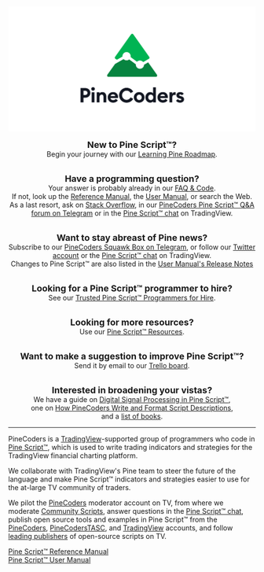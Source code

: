 <!-- Global site tag (gtag.js) - Google Analytics -->
<script async src="https://www.googletagmanager.com/gtag/js?id=UA-147975914-1"></script>
<script>
  window.dataLayer = window.dataLayer || [];
  function gtag(){dataLayer.push(arguments);}
  gtag('js', new Date());

  gtag('config', 'UA-147975914-1');
</script>

<link rel="icon" href="http://pinecoders.com/favicon.ico?v=2" />

![logo](images/PineCoders.png "PineCoders")


<div align="center">
<font size="+1"><strong>New to Pine Script™?</strong></font><br>
Begin your journey with our <a href="http://www.pinecoders.com/learning_pine_roadmap">Learning Pine Roadmap</a>.<br><br>

<font size="+1"><strong>Have a programming question?</strong></font><br>
Your answer is probably already in our <a href="http://www.pinecoders.com/faq_and_code">FAQ & Code</a>.<br>
If not, look up the <a href="https://www.tradingview.com/pine-script-reference/v5/">Reference Manual</a>, the <a href="https://www.tradingview.com/pine-script-docs/en/v5/Introduction.html">User Manual</a>, or search the Web.<br>
As a last resort, ask on <a href="https://stackoverflow.com/questions/tagged/pine-script?tab=Newest">Stack Overflow</a>, 
in our <a href="https://t.me/PineCodersQA">PineCoders Pine Script™ Q&A forum on Telegram</a> 
or in the <a href="https://www.tradingview.com/chat/#BfmVowG1TZkKO235">Pine Script™ chat</a> on TradingView.<br><br>

<font size="+1"><strong>Want to stay abreast of Pine news?</strong></font><br>
Subscribe to our <a href="https://t.me/PineCodersSquawkBox">PineCoders Squawk Box on Telegram</a>, or follow our <a href="https://twitter.com/PineCoders">Twitter account</a> or the <a href="https://www.tradingview.com/chat/#BfmVowG1TZkKO235">Pine Script™ chat</a> on TradingView.<br>
Changes to Pine Script™ are also listed in the <a href="https://www.tradingview.com/pine-script-docs/en/v5/Release_notes.html">User Manual's Release Notes</a><br><br>

<font size="+1"><strong>Looking for a Pine Script™ programmer to hire?</strong></font><br>
See our <a href="https://www.tradingview.com/?solution=43000601677">Trusted Pine Script™ Programmers for Hire</a>.<br><br>

<font size="+1"><strong>Looking for more resources?</strong></font><br>
Use our <a href="http://www.pinecoders.com/resources">Pine Script™ Resources</a>.<br><br>

<font size="+1"><strong>Want to make a suggestion to improve Pine Script™?</strong></font><br>
Send it by email to our <a href="https://trello.com/c/QA6bcL7l">Trello board</a>.<br><br>

<font size="+1"><strong>Interested in broadening your vistas?</strong></font><br>
We have a guide on <a href="http://www.pinecoders.com/techniques/dsp">Digital Signal Processing in Pine Script™</a>,<br>
one on <a href="https://www.pinecoders.com/techniques/script_description">How PineCoders Write and Format Script Descriptions</a>,<br>
and a <a href="http://www.pinecoders.com/books">list of books</a>.
</div>


---


PineCoders is a [TradingView](https://www.tradingview.com/)-supported group of programmers who code in [Pine Script™](https://www.tradingview.com/pine-script-docs/en/v5/Introduction.html), which is used to write trading indicators and strategies for the TradingView financial charting platform.

We collaborate with TradingView's Pine team to steer the future of the language and make Pine Script™ indicators and strategies easier to use for the at-large TV community of traders.

We pilot the [PineCoders](https://www.tradingview.com/u/PineCoders/#published-charts) moderator account on TV, from where we moderate [Community Scripts](https://www.tradingview.com/scripts/), answer questions in the [Pine Script™ chat](https://www.tradingview.com/chat/#BfmVowG1TZkKO235), publish open source tools and examples in Pine Script™ from the [PineCoders](https://www.tradingview.com/u/PineCoders/#published-scripts),
[PineCodersTASC](https://www.tradingview.com/u/PineCodersTASC/#published-scripts),
and [TradingView](https://www.tradingview.com/u/TradingView/#published-scripts) accounts,
and follow [leading publishers](https://www.tradingview.com/u/PineCoders/#following-people) of open-source scripts on TV.

[Pine Script™ Reference Manual](https://www.tradingview.com/pine-script-reference/v5/)  
[Pine Script™ User Manual](https://www.tradingview.com/pine-script-docs/en/v5/)

